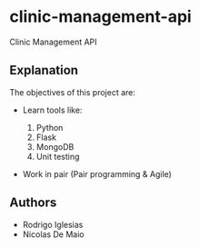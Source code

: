 # clinic-management-api
Clinic Management API

## Explanation

The objectives of this project are:
* Learn tools like:
    1. Python 
    2. Flask 
    3. MongoDB 
    4. Unit testing

* Work in pair (Pair programming & Agile)

## Authors
* Rodrigo Iglesias
* Nicolas De Maio